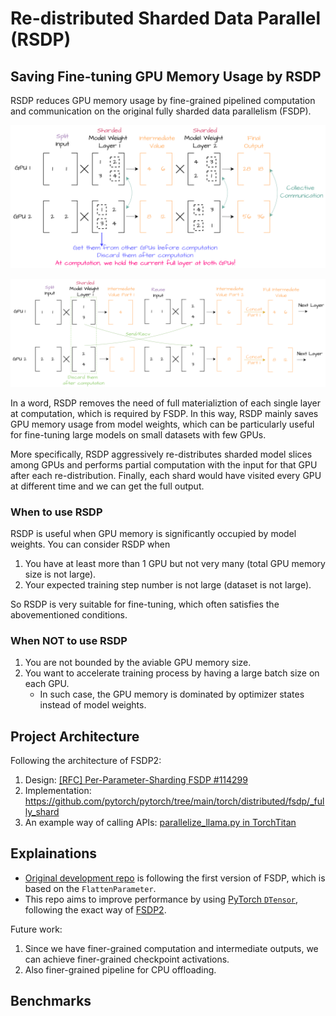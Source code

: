 # Re-distributed Sharded Data Parallel (RSDP)

## Saving Fine-tuning GPU Memory Usage by RSDP

RSDP reduces GPU memory usage by fine-grained pipelined computation and communication on the original fully sharded data parallelism (FSDP).

![Fully Sharded Data Parallelism](./img/fsdp.png)

![Re-distributed Sharded Data Parallelism](./img/rsdp.png)

In a word, RSDP removes the need of full materializtion of each single layer at computation, which is required by FSDP.
In this way, RSDP mainly saves GPU memory usage from model weights, which can be particularly useful for fine-tuning large models on small datasets with few GPUs.

More specifically, RSDP aggressively re-distributes sharded model slices among GPUs and performs partial computation with the input for that GPU after each re-distribution. 
Finally, each shard would have visited every GPU at different time and we can get the full output.

### When to use RSDP

RSDP is useful when GPU memory is significantly occupied by model weights.
You can consider RSDP when
1. You have at least more than 1 GPU but not very many (total GPU memory size is not large).
2. Your expected training step number is not large (dataset is not large).

So RSDP is very suitable for fine-tuning, which often satisfies the abovementioned conditions.

### When NOT to use RSDP

1. You are not bounded by the aviable GPU memory size.
2. You want to accelerate training process by having a large batch size on each GPU.
    - In such case, the GPU memory is dominated by optimizer states instead of model weights.

## Project Architecture

Following the architecture of FSDP2:
1. Design: [[RFC] Per-Parameter-Sharding FSDP #114299](https://github.com/pytorch/pytorch/issues/114299)
2. Implementation: https://github.com/pytorch/pytorch/tree/main/torch/distributed/fsdp/_fully_shard
3. An example way of calling APIs: [parallelize_llama.py in TorchTitan](https://github.com/pytorch/torchtitan/blob/7281e0be8feeb607f3c3f12cc3ceaafed87912c9/torchtitan/parallelisms/parallelize_llama.py#L336)

## Explainations

- [Original development repo](https://github.com/wdlctc/rtp) is following the first version of FSDP, which is based on the `FlattenParameter`.
- This repo aims to improve performance by using [PyTorch `DTensor`](https://github.com/pytorch/pytorch/tree/main/torch/distributed/tensor), following the exact way of [FSDP2](https://github.com/pytorch/torchtitan/blob/main/docs/fsdp.md).

Future work:
1. Since we have finer-grained computation and intermediate outputs, we can achieve finer-grained checkpoint activations.
2. Also finer-grained pipeline for CPU offloading. 

## Benchmarks


